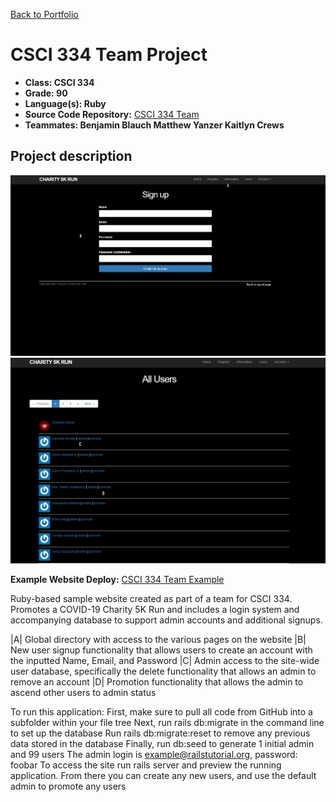 [Back to Portfolio](./)

CSCI 334 Team Project
===============

-   **Class: CSCI 334** 
-   **Grade: 90**
-   **Language(s): Ruby**
-   **Source Code Repository:** [CSCI 334 Team](https://github.com/paulryanmc/334-Team)  
-   **Teammates: Benjamin Blauch Matthew Yanzer Kaitlyn Crews**

## Project description

![334-Team-1](images/team2.png)
![334-Team-2](images/team3.png)

**Example Website Deploy:** [CSCI 334 Team Example](http://gentle-caverns-07357.herokuapp.com/) 

Ruby-based sample website created as part of a team for CSCI 334.
Promotes a COVID-19 Charity 5K Run and includes a login system and accompanying database to support admin accounts and additional signups.

|A| Global directory with access to the various pages on the website
|B| New user signup functionality that allows users to create an account with the inputted Name, Email, and Password 
|C| Admin access to the site-wide user database, specifically the delete functionality that allows an admin to remove an account
|D| Promotion functionality that allows the admin to ascend other users to admin status



To run this application: First, make sure to pull all code from GitHub into a subfolder within your file tree Next, run rails db:migrate in the command line to set up the database Run rails db:migrate:reset to remove any previous data stored in the database Finally, run db:seed to generate 1 initial admin and 99 users The admin login is example@railstutorial.org, password: foobar To access the site run rails server and preview the running application. From there you can create any new users, and use the default admin to promote any users
